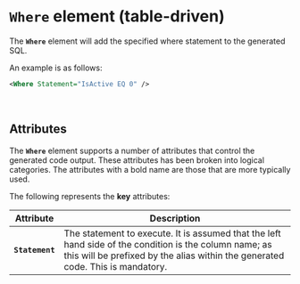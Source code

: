 ﻿# `Where` element (table-driven)

The **`Where`** element will add the specified where statement to the generated SQL.

An example is as follows:

```xml
<Where Statement="IsActive EQ 0" />
```

<br>

## Attributes

The **`Where`** element supports a number of attributes that control the generated code output. These attributes has been broken into logical categories. The attributes with a bold name are those that are more typically used.

The following represents the **key** attributes: 

Attribute | Description
-|-
**`Statement`** | The statement to execute. It is assumed that the left hand side of the condition is the column name; as this will be prefixed by the alias within the generated code. This is mandatory.